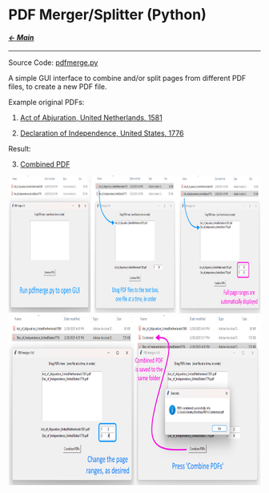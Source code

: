 # PDF Merger/Splitter (Python)

#### _[&larr; Main](index.md)_

---

Source Code:
[pdfmerge.py](https://github.com/jeremyaemmett/jeremyaemmett.github.io/blob/main/pdfmerge.py)

A simple GUI interface to combine and/or split pages from different PDF files, to create a new PDF file.

Example original PDFs:

1) [Act of Abjuration, United Netherlands, 1581](https://github.com/jeremyaemmett/jeremyaemmett.github.io/blob/main/Act_of_Abjuration_UnitedNetherlands1581.pdf)

2) [Declaration of Independence, United States, 1776](https://github.com/jeremyaemmett/jeremyaemmett.github.io/blob/main/Dec_of_Independence_UnitedStates1776.pdf)

Result:

3) [Combined PDF](https://github.com/jeremyaemmett/jeremyaemmett.github.io/blob/main/Combined.pdf)

<img src="https://github.com/jeremyaemmett/jeremyaemmett.github.io/blob/main/PDFmerge_Step1.png" width="1000" height="275">
<img src="https://github.com/jeremyaemmett/jeremyaemmett.github.io/blob/main/PDFmerge_Steps_2_3.png" width="800" height="340">
